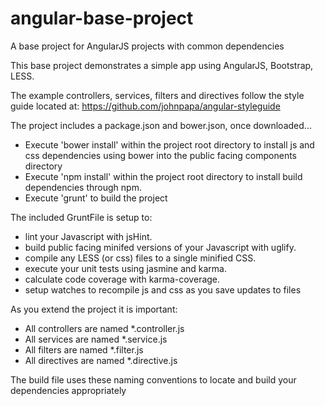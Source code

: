 # angular-base-project
A base project for AngularJS projects with common dependencies

This base project demonstrates a simple app using AngularJS, Bootstrap, LESS.  

The example controllers, services, filters and directives follow the style guide located at:
https://github.com/johnpapa/angular-styleguide

The project includes a package.json and bower.json, once downloaded...
* Execute 'bower install' within the project root directory to install js and css dependencies using bower into the public facing components directory
* Execute 'npm install' within the project root directory to install build dependencies through npm.
* Execute 'grunt' to build the project

The included GruntFile is setup to:
* lint your Javascript with jsHint.
* build public facing minifed versions of your Javascript with uglify.
* compile any LESS (or css) files to a single minified CSS.
* execute your unit tests using jasmine and karma.
* calculate code coverage with karma-coverage.
* setup watches to recompile js and css as you save updates to files

As you extend the project it is important:
* All controllers are named *.controller.js
* All services are named *.service.js
* All filters are named *.filter.js
* All directives are named *.directive.js

The build file uses these naming conventions to locate and build your dependencies appropriately
